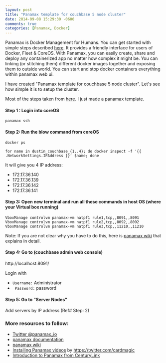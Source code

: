 ```yaml
---
layout: post
title: "Panamax template for couchbase 5 node cluster"
date: 2014-09-08 15:29:30 -0600
comments: true
categories: [Panamax, Docker]
---
```


Panamax is Docker Management for Humans. You can get started with simple steps described [here](http://panamax.io/get-panamax/). It provides a friendly interface for users of Docker, Fleet & CoreOS. With Panamax, you can easily create, share and deploy any containerized app no matter how complex it might be. You can linking (or stitching them) different docker images together and exposing them to outside world. You can start and stop docker containers everything within panamax web ui. 

I have created "Panamax template for couchbase 5 node cluster". Let's see how simple it is to setup the cluster.

<!-- more -->

Most of the steps taken from [here](http://blog.abhinav.ca/blog/2014/07/31/kickstart-a-couchbase-cluster-with-docker). I just made a panamax template.

#### Step 1 : Login into coreOS

``` panamax ssh ```

#### Step 2: Run the blow command from coreOS
  ``` docker ps ```

  ``` for name in dustin_couchbase_{1..4}; do docker inspect -f '{{ .NetworkSettings.IPAddress }}' $name; done ```

  It will give you 4 IP address:
  
  * 172.17.36.140
  * 172.17.36.139
  * 172.17.36.142
  * 172.17.36.141

#### Step 3: Open new terminal and run all these commands in host OS (where your Virtual box running)


  ``` VboxManage controlvm panamax-vm natpf1 rule1,tcp,,8091,,8091 ```
  ``` VboxManage controlvm panamax-vm natpf1 rule2,tcp,,8092,,8092 ``` 
  ``` VboxManage controlvm panamax-vm natpf1 rule3,tcp,,11210,,11210 ``` 

  Note: If you are not clear why you have to do this, here is [panamax wiki](https://github.com/CenturyLinkLabs/panamax-ui/wiki/How-To%3A-Port-Forwarding-on-VirtualBox) that explains in detail.

#### Step 4: Go to (couchbase admin web console)
  http://localhost:8091/

 Login with <br/>
  - ```Username:``` Administrator <br/>
  - ``` Password:``` password

#### Step 5: Go to "Server Nodes"
  Add servers by IP address (Ref# Step: 2)

### More resources to follow:
- [Twitter @panamax_io](https://twitter.com/panamax_io)
- [panamax documentation](http://panamax.io/documentation/)
- [panamax wiki](https://github.com/CenturyLinkLabs/panamax-ui/wiki)
- [Installing Panamax videos](https://www.youtube.com/watch?v=15IKkYCfymk) by https://twitter.com/cardmagic
- [Introduction to Panamax from CenturyLink](http://www.slideshare.net/cardmagic/introduction-to-panamax-from-century-link)


